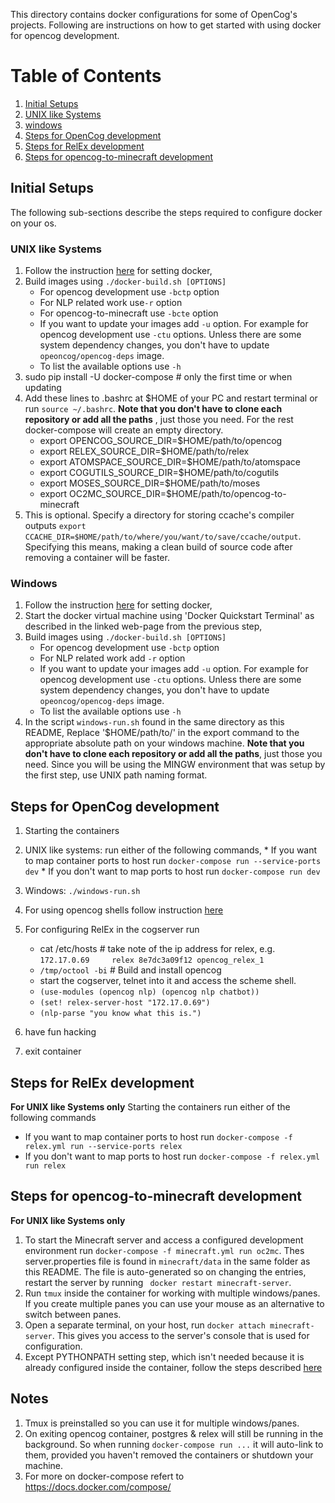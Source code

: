 This directory contains docker configurations for some of OpenCog's projects.
Following are instructions on how to get started with using docker for opencog
development.

# Table of Contents
1. [Initial Setups](#initial-setups)
  1. [UNIX like Systems](#unix-like-systems)
  2. [windows](#windows)
2. [Steps for OpenCog development](#steps-for-opencog-development)
3. [Steps for RelEx development](#steps-for-relex-development)
4. [Steps for opencog-to-minecraft development](#steps-for-opencog-to-minecraft-development)


## Initial Setups
The following sub-sections describe the steps required to configure docker on
your os.

### UNIX like Systems
1. Follow the instruction [here](https://docs.docker.com/engine/installation/)
   for setting docker,
2. Build images using `./docker-build.sh [OPTIONS]`
    * For opencog development use `-bctp` option
    * For NLP related work use`-r` option
    * For opencog-to-minecraft use `-bcte` option
    * If you want to update your images add `-u` option. For example for opencog
      development use `-ctu` options. Unless there are some system dependency
      changes, you don't have to update `opeoncog/opencog-deps` image.
    * To list the available options use `-h`
3. sudo pip install -U docker-compose # only the first time or when updating
4. Add these lines to .bashrc at $HOME of your PC and restart terminal or run
   `source ~/.bashrc`. __Note that you don't have to clone each repository or
   add all the paths__ , just those you need. For the rest docker-compose will
   create an empty directory.
    * export OPENCOG_SOURCE_DIR=$HOME/path/to/opencog
    * export RELEX_SOURCE_DIR=$HOME/path/to/relex
    * export ATOMSPACE_SOURCE_DIR=$HOME/path/to/atomspace
    * export COGUTILS_SOURCE_DIR=$HOME/path/to/cogutils
    * export MOSES_SOURCE_DIR=$HOME/path/to/moses
    * export OC2MC_SOURCE_DIR=$HOME/path/to/opencog-to-minecraft
5. This is optional. Specify a directory for storing ccache's compiler outputs
   `export CCACHE_DIR=$HOME/path/to/where/you/want/to/save/ccache/output`.
   Specifying this means, making a clean build of source code after removing a
   container will be faster.

### Windows
1. Follow the instruction [here](https://docs.docker.com/engine/installation/windows)
   for setting docker,
2. Start the docker virtual machine using 'Docker Quickstart Terminal' as
   described in the linked web-page from the previous step,
3. Build images using `./docker-build.sh [OPTIONS]`
    * For opencog development use `-bctp` option
    * For NLP related work add `-r` option
    * If you want to update your images add `-u` option. For example for opencog
      development use `-ctu` options. Unless there are some system dependency
      changes, you don't have to update `opeoncog/opencog-deps` image.
    * To list the available options use `-h`
4. In the script `windows-run.sh` found in the same directory as this README,
   Replace '$HOME/path/to/' in the export command to the appropriate absolute
   path on your windows machine. __Note that you don't have to clone each
   repository or add all the paths__, just those you need. Since you will be
   using the MINGW environment that was setup by the first step, use UNIX path
   naming format.

## Steps for OpenCog development
1. Starting the containers
  1. UNIX like systems: run either of the following commands,
    * If you want to map container ports to host run
      `docker-compose run --service-ports dev`
    * If you don't want to map ports to host run
      `docker-compose run dev`
  2. Windows: `./windows-run.sh`

2. For using opencog shells follow instruction
   [here](http://wiki.opencog.org/w/OpenCog_shell)

3. For configuring RelEx in the cogserver run
    * cat /etc/hosts   # take note of the ip address for relex, e.g.
      `172.17.0.69     relex 8e7dc3a09f12 opencog_relex_1`
    * `/tmp/octool -bi` # Build and install opencog
    * start the cogserver, telnet into it and access the scheme shell.
    * `(use-modules (opencog nlp) (opencog nlp chatbot))`
    * `(set! relex-server-host "172.17.0.69")`
    * `(nlp-parse "you know what this is.")`
3. have fun hacking
4. exit container

## Steps for RelEx development
__For UNIX like Systems only__
Starting the containers run either of the following commands
* If you want to map container ports to host run
  `docker-compose -f relex.yml run --service-ports relex`
* If you don't want to map ports to host run
   `docker-compose -f relex.yml run relex`

## Steps for opencog-to-minecraft development
__For UNIX like Systems only__
1. To start the Minecraft server and access a configured development environment
   run `docker-compose -f minecraft.yml run oc2mc`. Thes server.properties file
   is found in `minecraft/data` in the same folder as this README. The file is
   auto-generated so on changing the entries, restart the server by running
   ` docker restart minecraft-server`.
2. Run `tmux` inside the container for working with multiple windows/panes.
   If you create multiple panes you can use your mouse as an alternative to
   switch between panes.
3. Open a separate terminal, on your host, run `docker attach minecraft-server`.
   This gives you access to the server's console that is used for configuration.
4. Except PYTHONPATH setting step, which isn't needed because it is already
   configured inside the container, follow the steps described
   [here](https://github.com/opencog/opencog-to-minecraft#steps-to-start-the-bot)

## Notes
1. Tmux is preinstalled so you can use it for multiple windows/panes.
2. On exiting opencog container, postgres & relex will still be running in the
   background. So when running `docker-compose run ...` it will auto-link to them,
   provided you haven't removed the containers or shutdown your machine.
2. For more on docker-compose refert to https://docs.docker.com/compose/
